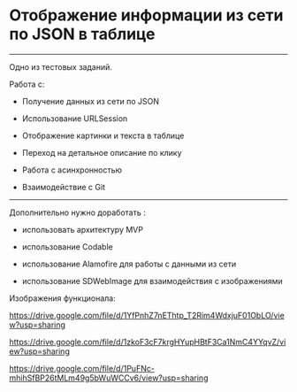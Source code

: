 # Отображение информации из сети по JSON в таблице

*******************************************************

Одно из тестовых заданий.

Работа с:

- Получение данных из сети по JSON

- Использование URLSession

- Отображение картинки и текста в таблице

- Переход на детальное описание по клику

- Работа с асинхронностью

- Взаимодействие с Git

********************************************************

Дополнительно нужно доработать :

- использовать архитектуру MVP

- использование Codable

- использование Alamofire для работы с данными из сети

- использование SDWebImage для взаимодействия с изображениями 

Изображения функционала:

https://drive.google.com/file/d/1YfPnhZ7nEThtp_T2Rim4WdxjuF01ObLO/view?usp=sharing

https://drive.google.com/file/d/1zkoF3cF7krgHYupHBtF3Ca1NmC4YYqvZ/view?usp=sharing

https://drive.google.com/file/d/1PuFNc-mhihSfBP26tMLm49g5bWuWCCv6/view?usp=sharing
